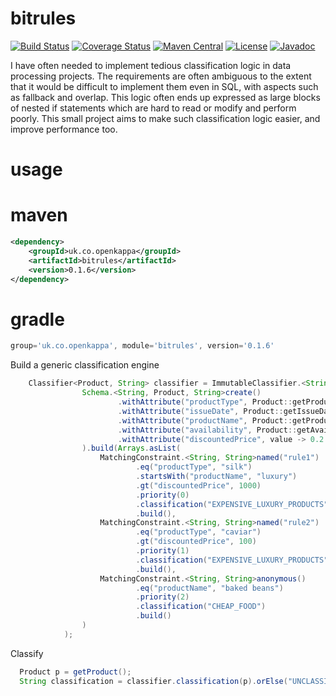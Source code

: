 # bitrules
[![Build Status](https://travis-ci.org/richardstartin/bitrules.svg?branch=master)](https://travis-ci.org/richardstartin/bitrules)
[![Coverage Status](https://coveralls.io/repos/github/richardstartin/bitrules/badge.svg?branch=master)](https://coveralls.io/github/richardstartin/bitrules?branch=master)
[![Maven Central](https://maven-badges.herokuapp.com/maven-central/uk.co.openkappa/bitrules/badge.svg)](https://maven-badges.herokuapp.com/maven-central/uk.co.openkappa/bitrules)
[![License](https://img.shields.io/badge/License-Apache%202.0-blue.svg)](https://opensource.org/licenses/Apache-2.0)
[![Javadoc](https://javadoc-badge.appspot.com/uk.co.openkappa/bitrules.svg?label=javadoc)](http://www.javadoc.io/doc/uk.co.openkappa/bitrules)

I have often needed to implement tedious classification logic in data processing projects. The requirements are often ambiguous to the extent that it would be difficult to implement them even in SQL, with aspects such as fallback and overlap. This logic often ends up expressed as large blocks of nested if statements which are hard to read or modify and perform poorly. This small project aims to make such classification logic easier, and improve performance too. 

# usage
# maven
```xml
<dependency>
    <groupId>uk.co.openkappa</groupId>
    <artifactId>bitrules</artifactId>
    <version>0.1.6</version>
</dependency>
```
# gradle
```groovy 
group='uk.co.openkappa', module='bitrules', version='0.1.6'
```

Build a generic classification engine
```java
    Classifier<Product, String> classifier = ImmutableClassifier.<String, Product, String>builder(
                Schema.<String, Product, String>create()
                        .withAttribute("productType", Product::getProductType)
                        .withAttribute("issueDate", Product::getIssueDate, Comparator.naturalOrder().reversed())
                        .withAttribute("productName", Product::getProductName)
                        .withAttribute("availability", Product::getAvailability)
                        .withAttribute("discountedPrice", value -> 0.2 * value.getPrice())
                ).build(Arrays.asList(
                    MatchingConstraint.<String, String>named("rule1") 
                            .eq("productType", "silk")
                            .startsWith("productName", "luxury")
                            .gt("discountedPrice", 1000)
                            .priority(0)
                            .classification("EXPENSIVE_LUXURY_PRODUCTS")
                            .build(),
                    MatchingConstraint.<String, String>named("rule2")
                            .eq("productType", "caviar")
                            .gt("discountedPrice", 100)
                            .priority(1)
                            .classification("EXPENSIVE_LUXURY_PRODUCTS")
                            .build(),
                    MatchingConstraint.<String, String>anonymous()
                            .eq("productName", "baked beans")
                            .priority(2)
                            .classification("CHEAP_FOOD")
                            .build()
                )
            );
```

Classify

```java
  Product p = getProduct();
  String classification = classifier.classification(p).orElse("UNCLASSIFIED");
```
